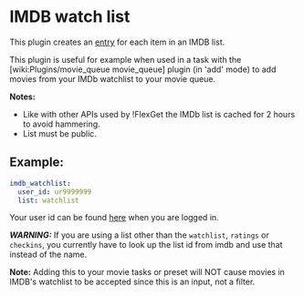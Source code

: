 # IMDB watch list 

This plugin creates an [entry](/Entry) for each item in an IMDB list.

This plugin is useful for example when used in a task with the [wiki:Plugins/movie_queue movie_queue] plugin (in 'add' mode) to add movies from your IMDb watchlist to your movie queue.

**Notes:**

 * Like with other APIs used by !FlexGet the IMDb list is cached for 2 hours to avoid hammering.
 * List must be public.

## Example:

```yaml
imdb_watchlist:
  user_id: ur9999999
  list: watchlist
```

Your user id can be found [here](http://www.imdb.com/list/watchlist) when you are logged in.

*****WARNING:***** If you are using a list other than the `watchlist`, `ratings` or `checkins`, you currently have to look up the list id from imdb and use that instead of the name. 

**Note:** Adding this to your movie tasks or preset will NOT cause movies in IMDB's watchlist to be accepted since this is an input, not a filter.